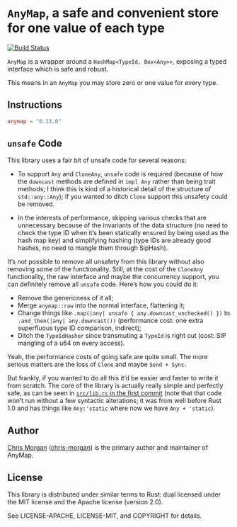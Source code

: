 # `AnyMap`, a safe and convenient store for one value of each type

[![Build Status](https://travis-ci.org/chris-morgan/anymap.svg?branch=master)](https://travis-ci.org/chris-morgan/anymap)

`AnyMap` is a wrapper around a `HashMap<TypeId, Box<Any>>`, exposing a typed interface which is safe and robust.

This means in an `AnyMap` you may store zero or one value for every type.

## Instructions

```toml
anymap = "0.13.0"
```

## `unsafe` Code

This library uses a fair bit of unsafe code for several reasons:

- To support `Any` and `CloneAny`, `unsafe` code is required (because of how the `downcast` methods are defined in `impl Any` rather than being trait methods; I think this is kind of a historical detail of the structure of `std::any::Any`); if you wanted to ditch `Clone` support this unsafety could be removed.

- In the interests of performance, skipping various checks that are unnecessary because of the invariants of the data structure (no need to check the type ID when it’s been statically ensured by being used as the hash map key) and simplifying hashing (type IDs are already good hashes, no need to mangle them through SipHash).

It’s not possible to remove all unsafety from this library without also removing some of the functionality. Still, at the cost of the `CloneAny` functionality, the raw interface and maybe the concurrency support, you can definitely remove all `unsafe` code. Here’s how you could do it:

- Remove the genericness of it all;
- Merge `anymap::raw` into the normal interface, flattening it;
- Change things like `.map(|any| unsafe { any.downcast_unchecked() })` to `.and_then(|any| any.downcast())` (performance cost: one extra superfluous type ID comparison, indirect);
- Ditch the `TypeIdHasher` since transmuting a `TypeId` is right out (cost: SIP mangling of a u64 on every access).

Yeah, the performance costs of going safe are quite small. The more serious matters are the loss of `Clone` and maybe `Send + Sync`.

But frankly, if you wanted to do all this it’d be easier and faster to write it from scratch. The core of the library is actually really simple and perfectly safe, as can be seen in [`src/lib.rs` in the first commit](https://github.com/chris-morgan/anymap/tree/a294948f57dee47bb284d6a3ae1b8f61a902a03c/src/lib.rs) (note that that code won’t run without a few syntactic alterations; it was from well before Rust 1.0 and has things like `Any:'static` where now we have `Any + 'static`).


## Author

[Chris Morgan](http://chrismorgan.info/) ([chris-morgan](https://github.com/chris-morgan)) is the primary author and maintainer of AnyMap.


## License

This library is distributed under similar terms to Rust: dual licensed under the MIT license and the Apache license (version 2.0).

See LICENSE-APACHE, LICENSE-MIT, and COPYRIGHT for details.
